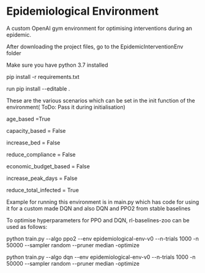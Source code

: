 # Epidemiological Environment 
A custom OpenAI gym environment for optimising interventions during an epidemic.

After downloading the project files, go to the EpidemicInterventionEnv folder 

Make sure you have python 3.7 installed

pip install -r requirements.txt 

run pip install --editable . 

These are the various scenarios which can be set in the init function of the environment( ToDo: Pass it during initialisation)

age_based =True

capacity_based = False  

increase_bed = False

reduce_compliance = False

economic_budget_based = False

increase_peak_days = False

reduce_total_infected = True
 
Example for running this environment is in main.py which has code for using it for a custom made DQN and also DQN and PPO2 from stable baselines

To optimise hyperparameters for PPO and DQN, rl-baselines-zoo can be used as follows:

python train.py --algo ppo2 --env epidemiological-env-v0  --n-trials 1000 -n 50000  --sampler random --pruner median -optimize

python train.py --algo dqn --env epidemiological-env-v0  --n-trials 1000 -n 50000  --sampler random --pruner median -optimize